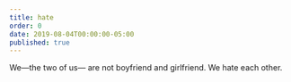 ```yaml
---
title: hate
order: 0
date: 2019-08-04T00:00:00-05:00
published: true
---
```


We—the two of us—
are not boyfriend and girlfriend.
We hate each other.
